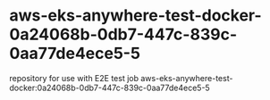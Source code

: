 # aws-eks-anywhere-test-docker-0a24068b-0db7-447c-839c-0aa77de4ece5-5
repository for use with E2E test job aws-eks-anywhere-test-docker:0a24068b-0db7-447c-839c-0aa77de4ece5-5
